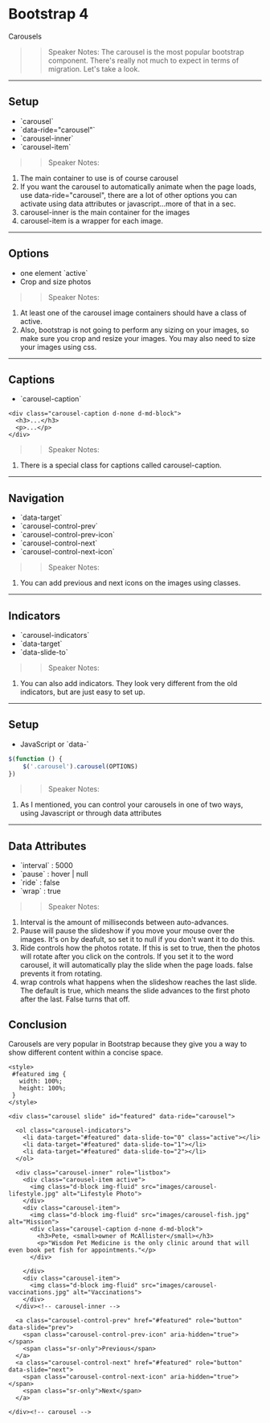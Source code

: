 <!-- .slide: data-state="title" -->
# Bootstrap 4
Carousels

> > Speaker Notes:
The carousel is the most popular bootstrap component. There's really not much to expect in terms of migration. Let's take a look.

---

## Setup

<ul>
	<li class="fragment">`carousel`</li>
	<li class="fragment">`data-ride="carousel"`</li>
	<li class="fragment">`carousel-inner`</li>
	<li class="fragment">`carousel-item`</li>
</ul>

> > Speaker Notes:
1. The main container to use is of course carousel
1. If you want the carousel to automatically animate when the page loads, use data-ride="carousel", there are a lot of other options you can activate using data attributes or javascript...more of that in a sec.
1. carousel-inner is the main container for the images
1. carousel-item is a wrapper for each image.

---

## Options

<ul>
	<li class="fragment">one element `active`</li>
	<li class="fragment">Crop and size photos</li>
</ul>

> > Speaker Notes:
1. At least one of the carousel image containers should have a class of active.
1. Also, bootstrap is not going to perform any sizing on your images, so make sure you crop and resize your images. You may also need to size your images using css.

---
## Captions
<ul>
	<li class="fragment">`carousel-caption`</li>
</ul>

```
<div class="carousel-caption d-none d-md-block">
  <h3>...</h3>
  <p>...</p>
</div>
```
<!-- .element: data-trim="true" contenteditable="true" class="fragment" -->

> > Speaker Notes:
1. There is a special class for captions called carousel-caption.

---

## Navigation

<ul>
	<li class="fragment">`data-target`</li>
	<li class="fragment">`carousel-control-prev`</li>
	<li class="fragment">`carousel-control-prev-icon`</li>
	<li class="fragment">`carousel-control-next`</li>
	<li class="fragment">`carousel-control-next-icon`</li>
</ul>

> > Speaker Notes:
1. You can add previous and next icons on the images using classes. 

---

## Indicators

<ul>
	<li class="fragment">`carousel-indicators`</li>
	<li class="fragment">`data-target`</li>
	<li class="fragment">`data-slide-to`</li>
</ul>

> > Speaker Notes:
1. You can also add indicators. They look very different from the old indicators, but are just easy to set up.

---

## Setup

<ul>
	<li class="fragment">JavaScript or `data-`</li>
</ul>

```javascript
$(function () {
	$('.carousel').carousel(OPTIONS)
})
```
<!-- .element: data-trim="true" contenteditable="true" class="fragment" -->


> > Speaker Notes:
1. As I mentioned, you can control your carousels in one of two ways, using Javascript or through data attributes

---

## Data Attributes

<ul>
	<li class="fragment">`interval` : 5000</li>
	<li class="fragment">`pause` : hover | null</li>
	<li class="fragment">`ride` : false</li>
	<li class="fragment">`wrap` : true</li>
</ul>

> > Speaker Notes:
1. Interval is the amount of milliseconds between auto-advances.
2. Pause will pause the slideshow if you move your mouse over the images. It's  on by deafult, so set it to null if you don't want it to do this.
3. Ride controls how the photos rotate. If this is set to true, then the photos will rotate after you click on the controls. If you set it to the word carousel, it will automatically play the slide when the page loads. false prevents it from rotating.
4. wrap controls what happens when the slideshow reaches the last slide. The default is true, which means the slide advances to the first photo after the last. False turns that off.

## Conclusion
Carousels are very popular in Bootstrap because they give you a way to show different content within a concise space.

```
<style>
 #featured img {
   width: 100%;
   height: 100%;
 }
</style>

<div class="carousel slide" id="featured" data-ride="carousel">

  <ol class="carousel-indicators">
    <li data-target="#featured" data-slide-to="0" class="active"></li>
    <li data-target="#featured" data-slide-to="1"></li>
    <li data-target="#featured" data-slide-to="2"></li>
  </ol>

  <div class="carousel-inner" role="listbox">
    <div class="carousel-item active">
      <img class="d-block img-fluid" src="images/carousel-lifestyle.jpg" alt="Lifestyle Photo">
    </div>
    <div class="carousel-item">
      <img class="d-block img-fluid" src="images/carousel-fish.jpg" alt="Mission">
      <div class="carousel-caption d-none d-md-block">
        <h3>Pete, <small>owner of McAllister</small></h3>
        <p>"Wisdom Pet Medicine is the only clinic around that will even book pet fish for appointments."</p>
      </div>

    </div>
    <div class="carousel-item">
      <img class="d-block img-fluid" src="images/carousel-vaccinations.jpg" alt="Vaccinations">
    </div>
  </div><!-- carousel-inner -->

  <a class="carousel-control-prev" href="#featured" role="button" data-slide="prev">
    <span class="carousel-control-prev-icon" aria-hidden="true"></span>
    <span class="sr-only">Previous</span>
  </a>
  <a class="carousel-control-next" href="#featured" role="button" data-slide="next">
    <span class="carousel-control-next-icon" aria-hidden="true"></span>
    <span class="sr-only">Next</span>
  </a>

</div><!-- carousel -->

```